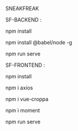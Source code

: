 SNEAKFREAK



SF-BACKEND :

npm install

npm install @babel/node -g

npm run serve

SF-FRONTEND :

npm install

npm i axios

npm i vue-croppa

npm i moment

npm run serve
